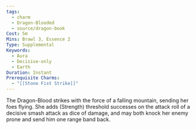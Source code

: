 ```yaml
---
tags:
  - charm
  - Dragon-Blooded
  - source/dragon-book
Cost: 5m
Mins: Brawl 3, Essence 2
Type: Supplemental
Keywords:
  - Aura
  - Decisive-only
  - Earth
Duration: Instant
Prerequisite Charms:
  - "[[Stone Fist Strike]]"
---
```

The Dragon-Blood strikes with the force of a falling mountain, sending her foes flying. She adds (Strength) threshold successes on the attack roll of a decisive smash attack as dice of damage, and may both knock her enemy prone and send him one range band back.